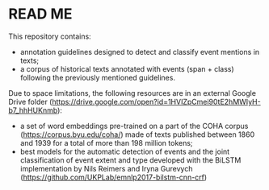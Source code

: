 # READ ME

This repository contains:
- annotation guidelines designed to detect and classify event mentions in texts;
- a corpus of historical texts annotated with events (span + class) following the previously mentioned guidelines.

Due to space limitations, the following resources are in an external Google Drive folder (https://drive.google.com/open?id=1HVIZpCmei90tE2hMWIyH-b7_hhHUKnmb):
- a set of word embeddings pre-trained on a part of the COHA corpus (https://corpus.byu.edu/coha/) made of texts published between 1860 and 1939 for a total of more than 198 million tokens;
- best models for the automatic detection of events and the joint classification of event extent and type developed with the BiLSTM implementation by Nils Reimers and Iryna Gurevych (https://github.com/UKPLab/emnlp2017-bilstm-cnn-crf)
